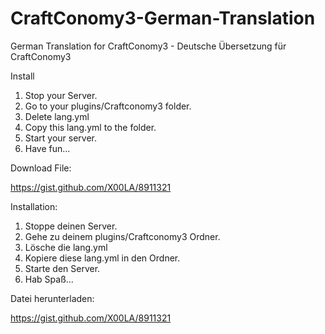 CraftConomy3-German-Translation
===============================

German Translation for CraftConomy3 - Deutsche Übersetzung für CraftConomy3

Install

1. Stop your Server.
2. Go to your plugins/Craftconomy3 folder.
3. Delete lang.yml
4. Copy this lang.yml to the folder.
5. Start your server.
6. Have fun...

Download File:

https://gist.github.com/X00LA/8911321


Installation:

1. Stoppe deinen Server.
2. Gehe zu deinem plugins/Craftconomy3 Ordner.
3. Lösche die lang.yml
4. Kopiere diese lang.yml in den Ordner.
5. Starte den Server.
6. Hab Spaß...

Datei herunterladen:

https://gist.github.com/X00LA/8911321
